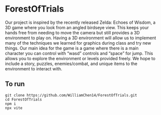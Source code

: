 # ForestOfTrials
Our project is inspired by the recently released Zelda: Echoes of Wisdom, a 3D game where you look from an angled birdseye view. This keeps your hands free from needing to move the camera but still provides a 3D environment to play on. Having a 3D environment will allow us to implement many of the techniques we learned for graphics during class and try new things. Our main idea for the game is a game where there is a main character you can control with “wasd” controls and “space” for jump. This allows you to explore the environment or levels provided freely.  We hope to include a story, puzzles, enemies/combat, and unique items to the environment to interact with.

## To run
```
git clone https://github.com/WilliamChen14/ForestOfTrials.git
cd ForestOfTrials
npm i
npx vite
```
